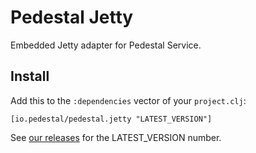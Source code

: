 # Pedestal Jetty

Embedded Jetty adapter for Pedestal Service.

## Install

Add this to the `:dependencies` vector of your `project.clj`:

    [io.pedestal/pedestal.jetty "LATEST_VERSION"]

See [our releases](https://github.com/pedestal/pedestal/releases) for the LATEST\_VERSION number.

<!-- Copyright 2013 Relevance, Inc. -->
